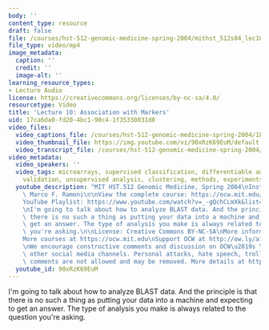 ```yaml
---
body: ''
content_type: resource
draft: false
file: /courses/hst-512-genomic-medicine-spring-2004/mithst_512s04_lec10_360p_16_9.mp4
file_type: video/mp4
image_metadata:
  caption: ''
  credit: ''
  image-alt: ''
learning_resource_types:
- Lecture Audio
license: https://creativecommons.org/licenses/by-nc-sa/4.0/
resourcetype: Video
title: 'Lecture 10: Association with Markers'
uid: 17ca6da0-fd20-4bc1-90c4-1f35330831d0
video_files:
  video_captions_file: /courses/hst-512-genomic-medicine-spring-2004/1LJb05R-IlSu2oj6D9of1VAd2O3SOUJ3m_transcript.webvtt
  video_thumbnail_file: https://img.youtube.com/vi/90xRzK69EuM/default.jpg
  video_transcript_file: /courses/hst-512-genomic-medicine-spring-2004/1LJb05R-IlSu2oj6D9of1VAd2O3SOUJ3m_transcript.pdf
video_metadata:
  video_speakers: ''
  video_tags: microarrays, supervised classification, differentiable analysis, prediction,
    validation, unsupervised analysis, clustering, methods, experiments, base networks
  youtube_description: "MIT HST.512 Genomic Medicine, Spring 2004\nInstructor: Dr.\
    \ Marco F. Ramoni\n\nView the complete course: https://ocw.mit.edu/courses/hst-512-genomic-medicine-spring-2004/\n\
    YouTube Playlist: https://www.youtube.com/watch?v=_-gQchCLmXk&list=PLUl4u3cNGP613PJMNmRjAIdBr76goU1V5\n\
    \nI'm going to talk about how to analyze BLAST data. And the principle is that\
    \ there is no such a thing as putting your data into a machine and expecting to\
    \ get an answer. The type of analysis you make is always related to the question\
    \ you're asking.\n\nLicense: Creative Commons BY-NC-SA\nMore information at https://ocw.mit.edu/terms\n\
    More courses at https://ocw.mit.edu\nSupport OCW at http://ow.ly/a1If50zVRlQ\n\
    \nWe encourage constructive comments and discussion on OCW\u2019s YouTube and\
    \ other social media channels. Personal attacks, hate speech, trolling, and inappropriate\
    \ comments are not allowed and may be removed. More details at https://ocw.mit.edu/comments."
  youtube_id: 90xRzK69EuM
---
```

I'm going to talk about how to analyze BLAST data. And the principle is that there is no such a thing as putting your data into a machine and expecting to get an answer. The type of analysis you make is always related to the question you're asking.